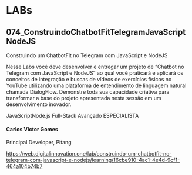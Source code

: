 # LABs

## 074_ConstruindoChatbotFitTelegramJavaScriptNodeJS

Construindo um ChatbotFit no Telegram com JavaScript e NodeJS

Nesse Labs você deve desenvolver e entregar um projeto de “Chatbot no Telegram com JavaScript e NodeJS” ao qual você praticará e aplicará os conceitos de integração e buscas de vídeos de exercícios físicos no YouTube utilizando uma plataforma de entendimento de linguagem natural chamada DialogFlow. Demonstre toda sua capacidade criativa para transformar a base do projeto apresentada nesta sessão em um desenvolvimento inovador.

JavaScriptNode.js Full-Stack Avançado
ESPECIALISTA
#### Carlos Victor Gomes
Principal Developer, Pitang


https://web.digitalinnovation.one/lab/construindo-um-chatbotfit-no-telegram-com-javascript-e-nodejs/learning/16cbe910-4ac1-4e4d-9cf1-464a104b74b7
